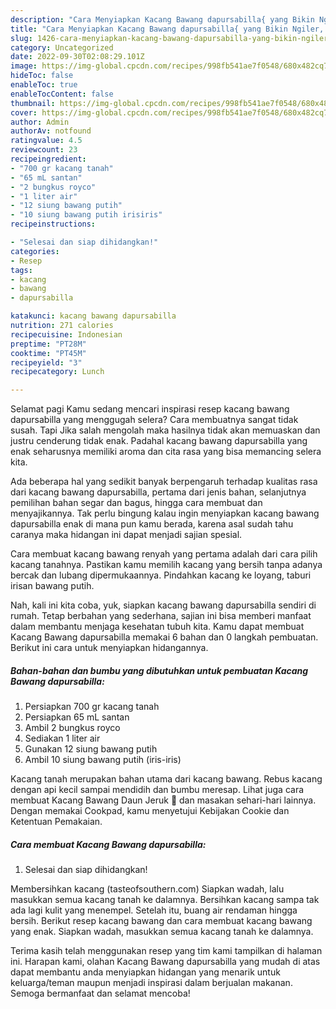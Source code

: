 ```yaml
---
description: "Cara Menyiapkan Kacang Bawang dapursabilla{ yang Bikin Ngiler,  Menu Buat lebaran"
title: "Cara Menyiapkan Kacang Bawang dapursabilla{ yang Bikin Ngiler,  Menu Buat lebaran"
slug: 1426-cara-menyiapkan-kacang-bawang-dapursabilla-yang-bikin-ngiler-menu-buat-lebaran
category: Uncategorized
date: 2022-09-30T02:08:29.101Z
image: https://img-global.cpcdn.com/recipes/998fb541ae7f0548/680x482cq70/kacang-bawang-dapursabilla-foto-resep-utama.jpg
hideToc: false
enableToc: true
enableTocContent: false
thumbnail: https://img-global.cpcdn.com/recipes/998fb541ae7f0548/680x482cq70/kacang-bawang-dapursabilla-foto-resep-utama.jpg
cover: https://img-global.cpcdn.com/recipes/998fb541ae7f0548/680x482cq70/kacang-bawang-dapursabilla-foto-resep-utama.jpg
author: Admin
authorAv: notfound
ratingvalue: 4.5
reviewcount: 23
recipeingredient:
- "700 gr kacang tanah"
- "65 mL santan"
- "2 bungkus royco"
- "1 liter air"
- "12 siung bawang putih"
- "10 siung bawang putih irisiris"
recipeinstructions:

- "Selesai dan siap dihidangkan!"
categories:
- Resep
tags:
- kacang
- bawang
- dapursabilla

katakunci: kacang bawang dapursabilla 
nutrition: 271 calories
recipecuisine: Indonesian
preptime: "PT28M"
cooktime: "PT45M"
recipeyield: "3"
recipecategory: Lunch

---
```



Selamat pagi Kamu sedang mencari inspirasi resep kacang bawang dapursabilla yang menggugah selera? Cara membuatnya sangat tidak susah. Tapi Jika salah mengolah maka hasilnya tidak akan memuaskan dan justru cenderung tidak enak. Padahal kacang bawang dapursabilla yang enak seharusnya memiliki aroma dan cita rasa yang bisa memancing selera kita.


Ada beberapa hal yang sedikit banyak berpengaruh terhadap kualitas rasa dari kacang bawang dapursabilla, pertama dari jenis bahan, selanjutnya pemilihan bahan segar dan bagus, hingga cara membuat dan menyajikannya. Tak perlu bingung kalau ingin menyiapkan kacang bawang dapursabilla enak di mana pun kamu berada, karena asal sudah tahu caranya maka hidangan ini dapat menjadi sajian spesial.

Cara membuat kacang bawang renyah yang pertama adalah dari cara pilih kacang tanahnya. Pastikan kamu memilih kacang yang bersih tanpa adanya bercak dan lubang dipermukaannya. Pindahkan kacang ke loyang, taburi irisan bawang putih.


Nah, kali ini kita coba, yuk, siapkan kacang bawang dapursabilla sendiri di rumah. Tetap berbahan yang sederhana, sajian ini bisa memberi manfaat dalam membantu menjaga kesehatan tubuh kita. Kamu dapat membuat Kacang Bawang dapursabilla memakai 6 bahan dan 0 langkah pembuatan. Berikut ini cara untuk menyiapkan hidangannya.

<!--inarticleads1-->

##### Bahan-bahan dan bumbu yang dibutuhkan untuk pembuatan Kacang Bawang dapursabilla:

1. Persiapkan 700 gr kacang tanah
1. Persiapkan 65 mL santan
1. Ambil 2 bungkus royco
1. Sediakan 1 liter air
1. Gunakan 12 siung bawang putih
1. Ambil 10 siung bawang putih (iris-iris)


Kacang tanah merupakan bahan utama dari kacang bawang. Rebus kacang dengan api kecil sampai mendidih dan bumbu meresap. Lihat juga cara membuat Kacang Bawang Daun Jeruk 🍊 dan masakan sehari-hari lainnya. Dengan memakai Cookpad, kamu menyetujui Kebijakan Cookie dan Ketentuan Pemakaian. 

<!--inarticleads2-->

##### Cara membuat Kacang Bawang dapursabilla:


1. Selesai dan siap dihidangkan!

Membersihkan kacang (tasteofsouthern.com) Siapkan wadah, lalu masukkan semua kacang tanah ke dalamnya. Bersihkan kacang sampa tak ada lagi kulit yang menempel. Setelah itu, buang air rendaman hingga bersih. Berikut resep kacang bawang dan cara membuat kacang bawang yang enak. Siapkan wadah, masukkan semua kacang tanah ke dalamnya. 

Terima kasih telah menggunakan resep yang tim kami tampilkan di halaman ini. Harapan kami, olahan Kacang Bawang dapursabilla yang mudah di atas dapat membantu anda menyiapkan hidangan yang menarik untuk keluarga/teman maupun menjadi inspirasi dalam berjualan makanan. Semoga bermanfaat dan selamat mencoba!
